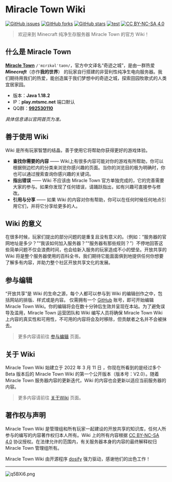 # **Miracle Town Wiki** 
[![GitHub issues](https://img.shields.io/github/issues/Miracle-Town/wiki?style=flat-square)](https://github.com/Miracle-Town/wiki/issues)  [![GitHub forks](https://img.shields.io/github/forks/Miracle-Town/wiki?style=flat-square)](https://github.com/Miracle-Town/wiki/fork)  [![GitHub stars](https://img.shields.io/github/stars/Miracle-Town/wiki?style=flat-square)](https://github.com/Miracle-Town/wiki)  [![test](https://img.shields.io/badge/game-Minecraft-orange?style=flat-square&logo=appveyor)](https://minecraft.net/)
[![CC BY-NC-SA 4.0][cc-by-nc-sa-shield]][cc-by-nc-sa]

[cc-by-nc-sa]: http://creativecommons.org/licenses/by-nc-sa/4.0/
[cc-by-nc-sa-image]: https://licensebuttons.net/l/by-nc-sa/4.0/88x31.png
[cc-by-nc-sa-shield]: https://img.shields.io/badge/License-CC%20BY--NC--SA%204.0-lightgrey.svg
> 欢迎来到 Minecraft 纯净生存服务器 Miracle Town 的官方 Wiki！
## **什么是 Miracle Town**

<u>**Miracle Town**</u> `/ˈmɪrɪkəlˈtaʊn/`，官方中文译名“奇迹之城”，是由一群热爱 ***Minecraft***（亦作**我的世界**） 的玩家自行搭建的非营利性纯净生电向服务器。我们期待用我们的热爱，能创造属于我们梦想中的奇迹之城，探索田园牧歌式的人类宜居家园。
- 版本：**Java 1.18.2**
- IP：**play.mtsmc.net** 端口默认
- QQ群：**[992530110](http://qm.qq.com/cgi-bin/qm/qr?_wv=1027&k=4M3rLD7yrYc7-s4hXtuDbQcDX-NR40wg&authKey=WQj4LgrYhOzv%2BwU24%2BW3vi813oj4EYxVs1u8hrMTR91gAgoxgjDgdkCcM5ioKjGN&noverify=0&group_code=992530110)**

*具体信息请以官网首页为准。*

## **善于使用 Wiki**
Wiki 是所有玩家智慧的结晶，善于使用它将帮助你获得更好的游戏体验。
- **查找你需要的内容** —— Wiki上有很多内容可能对你的游戏有所帮助，你可以根据侧边栏内的分类来浏览你感兴趣的页面。当你的浏览目的极为明确时，你也可以通过搜索查询你感兴趣的关键词。
- **指出错误** —— Wiki 不应该由 Miracle Town 官方单独完成的，它的完善需要大家的参与。如果你发现了任何错误，请踊跃指出，如有兴趣可直接参与修改。
- **引用与分享** —— 如果 Wiki 的内容对你有帮助，你可以在任何时候任何地点引用它们，并将它分享给更多的人。

## **Wiki 的意义**
在很多时候，玩家们提出的部分问题的是重复且没有意义的。（例如：“服务器的官网地址是多少？”“我该如何加入服务器？”“服务器有那些规则？”）不停地回答这些简单问题不仅会浪费时间，也会给新入服务的玩家造成不小的壁垒。开放共享的 Wiki 将是整个服务器使用的百科全书，我们期待它能面面俱到地提供任何你想要了解多有内容，并助力整个社区开放共享文化的发展。

## **参与编辑**
“开放共享”是 Wiki 的生命之源，每个人都可以参与到 Wiki 的编辑创作之中，包括网站的排版、样式或是内容。
仅需拥有一个 [GitHub](//github.com) 账号，即可开始编辑 Miracle Town Wiki。你的编辑将会在数十分钟后生效并呈现在本站。为了避免误导及滥用，Miracle Town 运营团队和 Wiki 编写人员将确保 Miracle Town Wiki 上内容的真实性和可用性，不可用的内容将会及时移除，但贡献者之名并不会被抹去。
> 更多内容请前往 [参与编辑](join-edite.md) 页面。

## **关于 Wiki**
Miracle Town Wiki 始建立于 2022 年 3 月 11 日 ，你现在所看到的是经过多个 Beta 版本后的 Miracle Town Wiki 的第一个公开版本（版本号：V2.0）。随着 Miracle Town 服务器内容的更新迭代，Wiki 的内容也会更新以适应当前服务器的内容。

> 更多内容请前往 [关于Wiki](about.md) 页面。

## **著作权与声明**
Miracle Town Wiki 是管理组和所有玩家一起建设的开放共享的知识库，任何人所参与的编写的内容著作权归本人所有。Wiki 上的所有内容根据 [CC BY-NC-SA 4.0](https://creativecommons.org/licenses/by-nc-sa/4.0/) 协议授权。在法律允许的范围内，有关服务器本身的内容的最终解释权归 Miracle Town 管理组所有。

Miracle Town Wiki 由开源程序 [dosify](https://docsify.js.org/#/) 强力驱动，感谢他们的出色工作！


***
![q5BXi6.png](https://s1.ax1x.com/2022/04/01/q5BXi6.png ':size=80%')

